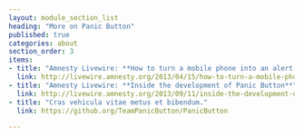 ```yaml
---
layout: module_section_list
heading: "More on Panic Button"
published: true
categories: about
section_order: 3
items:
- title: "Amnesty Livewire: **How to turn a mobile phone into an alert system for activists**"
  link: http://livewire.amnesty.org/2013/04/15/how-to-turn-a-mobile-phone-into-an-alert-system-for-activists/
- title: "Amnesty Livewire: **Inside the development of Panic Button**"
  link: http://livewire.amnesty.org/2013/09/11/inside-the-development-of-amnestys-new-panic-button-app/
- title: "Cras vehicula vitae metus et bibendum."
  link: https://github.org/TeamPanicButton/PanicButton

---
```

